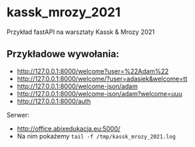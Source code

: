 # kassk_mrozy_2021
Przykład fastAPI na warsztaty Kassk &amp; Mrozy 2021

## Przykładowe wywołania:

* http://127.0.0.1:8000/welcome?user=%22Adam%22
* http://127.0.0.1:8000/welcome/?user=adasiek&welcome=tt
* http://127.0.0.1:8000/welcome-json/adam
* http://127.0.0.1:8000/welcome-json/adam?welcome=uuu
* http://127.0.0.1:8000/auth

Serwer: 
* http://office.abixedukacja.eu:5000/
* Na nim pokażemy `tail -f /tmp/kassk_mrozy_2021.log `
